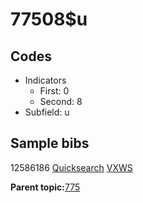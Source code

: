 # 77508$u

## Codes

-   Indicators
    -   First: 0
    -   Second: 8
-   Subfield: u

## Sample bibs

12586186 [Quicksearch](https://search.library.yale.edu/catalog/12586186) [VXWS](http://prodorbis.library.yale.edu:7014/vxws/GetHoldingsService?bibId=12586186)

**Parent topic:**[775](../../tags/775/775.md)

